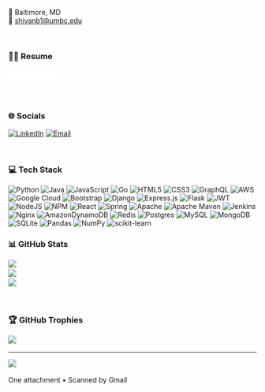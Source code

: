 📍 Baltimore, MD
<br>
📧 shivanb1@umbc.edu
</p>

<br>

### 👨‍🎓 Resume
<p class="has-line-data" data-line-start="2" data-line-end="3"><a href="https://drive.google.com/drive/u/0/folders/1YrpPyyTEdkIkb6YdSQgfPaBf264FhTWE"><img src="https://raw.githubusercontent.com/1919kiran/1919kiran/c587651a0b7a03c83ad450714cb9d2d5a47222f0/RESUME.svg" alt="N|Solid" width="96" height="28"></a></p>

<br>

### 🌐 Socials
[![LinkedIn](https://img.shields.io/badge/LinkedIn-0077B5?style=for-the-badge&logo=linkedin&logoColor=white)](www.linkedin.com/in/shivanibadinehal)
[![Email](https://img.shields.io/badge/Gmail-D14836?style=for-the-badge&logo=gmail&logoColor=white)](mailto:shivanb1@umbc.edu)

<br>

### 💻 Tech Stack
![Python](https://img.shields.io/badge/python-3670A0?style=for-the-badge&logo=python&logoColor=ffdd54) ![Java](https://img.shields.io/badge/java-%23ED8B00.svg?style=for-the-badge&logo=java&logoColor=white) ![JavaScript](https://img.shields.io/badge/javascript-%23323330.svg?style=for-the-badge&logo=javascript&logoColor=%23F7DF1E) ![Go](https://img.shields.io/badge/go-%2300ADD8.svg?style=for-the-badge&logo=go&logoColor=white) ![HTML5](https://img.shields.io/badge/html5-%23E34F26.svg?style=for-the-badge&logo=html5&logoColor=white) ![CSS3](https://img.shields.io/badge/css3-%231572B6.svg?style=for-the-badge&logo=css3&logoColor=white) ![GraphQL](https://img.shields.io/badge/-GraphQL-E10098?style=for-the-badge&logo=graphql&logoColor=white) ![AWS](https://img.shields.io/badge/AWS-%23FF9900.svg?style=for-the-badge&logo=amazon-aws&logoColor=white) ![Google Cloud](https://img.shields.io/badge/Google%20Cloud-%234285F4.svg?style=for-the-badge&logo=google-cloud&logoColor=white) ![Bootstrap](https://img.shields.io/badge/bootstrap-%23563D7C.svg?style=for-the-badge&logo=bootstrap&logoColor=white) ![Django](https://img.shields.io/badge/django-%23092E20.svg?style=for-the-badge&logo=django&logoColor=white) ![Express.js](https://img.shields.io/badge/express.js-%23404d59.svg?style=for-the-badge&logo=express&logoColor=%2361DAFB) ![Flask](https://img.shields.io/badge/flask-%23000.svg?style=for-the-badge&logo=flask&logoColor=white) ![JWT](https://img.shields.io/badge/JWT-black?style=for-the-badge&logo=JSON%20web%20tokens) ![NodeJS](https://img.shields.io/badge/node.js-6DA55F?style=for-the-badge&logo=node.js&logoColor=white) ![NPM](https://img.shields.io/badge/NPM-%23000000.svg?style=for-the-badge&logo=npm&logoColor=white) ![React](https://img.shields.io/badge/react-%2320232a.svg?style=for-the-badge&logo=react&logoColor=%2361DAFB) ![Spring](https://img.shields.io/badge/spring-%236DB33F.svg?style=for-the-badge&logo=spring&logoColor=white) ![Apache](https://img.shields.io/badge/apache-%23D42029.svg?style=for-the-badge&logo=apache&logoColor=white) ![Apache Maven](https://img.shields.io/badge/Apache%20Maven-C71A36?style=for-the-badge&logo=Apache%20Maven&logoColor=white) ![Jenkins](https://img.shields.io/badge/jenkins-%232C5263.svg?style=for-the-badge&logo=jenkins&logoColor=white) ![Nginx](https://img.shields.io/badge/nginx-%23009639.svg?style=for-the-badge&logo=nginx&logoColor=white) ![AmazonDynamoDB](https://img.shields.io/badge/Amazon%20DynamoDB-4053D6?style=for-the-badge&logo=Amazon%20DynamoDB&logoColor=white) ![Redis](https://img.shields.io/badge/redis-%23DD0031.svg?style=for-the-badge&logo=redis&logoColor=white) ![Postgres](https://img.shields.io/badge/postgres-%23316192.svg?style=for-the-badge&logo=postgresql&logoColor=white) ![MySQL](https://img.shields.io/badge/mysql-%2300f.svg?style=for-the-badge&logo=mysql&logoColor=white) ![MongoDB](https://img.shields.io/badge/MongoDB-%234ea94b.svg?style=for-the-badge&logo=mongodb&logoColor=white) ![SQLite](https://img.shields.io/badge/sqlite-%2307405e.svg?style=for-the-badge&logo=sqlite&logoColor=white) ![Pandas](https://img.shields.io/badge/pandas-%23150458.svg?style=for-the-badge&logo=pandas&logoColor=white) ![NumPy](https://img.shields.io/badge/numpy-%23013243.svg?style=for-the-badge&logo=numpy&logoColor=white) ![scikit-learn](https://img.shields.io/badge/scikit--learn-%23F7931E.svg?style=for-the-badge&logo=scikit-learn&logoColor=white)
### 📊 GitHub Stats
![](https://github-readme-stats.vercel.app/api?username=abhigitit&theme=default&hide_border=false&include_all_commits=false&count_private=true)<br/>
![](https://github-readme-streak-stats.herokuapp.com/?user=abhigitit&theme=default&hide_border=false)<br/>
![](https://github-readme-stats.vercel.app/api/top-langs/?username=abhigitit&theme=default&hide_border=false&include_all_commits=false&count_private=true&layout=compact)

<br>

### 🏆 GitHub Trophies
![](https://github-profile-trophy.vercel.app/?username=abhigitit&theme=darkhub&no-frame=true&no-bg=true&margin-w=4)

--- 
[![](https://visitcount.itsvg.in/api?id=abhigitit&icon=0&color=0)](https://visitcount.itsvg.in)

 One attachment
  •  Scanned by Gmail

 
